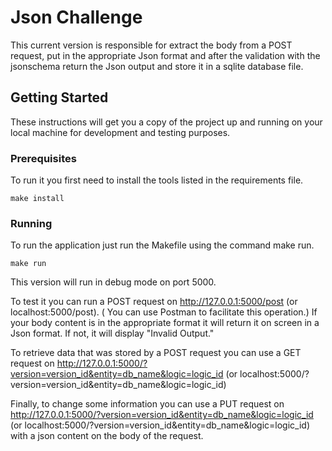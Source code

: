 # Json Challenge

This current version is responsible for extract the body from a POST request, put in the appropriate Json format and after the validation with the jsonschema return the Json output and store it in a sqlite database file.

## Getting Started

These instructions will get you a copy of the project up and running on your local machine for development and testing purposes.

### Prerequisites

To run it you first need to install the tools listed in the requirements file.

```
make install
```

### Running

To run the application just run the Makefile using the command make run.

```
make run
```

This version will run in debug mode on port 5000.

To test it you can run a POST request on http://127.0.0.1:5000/post (or localhost:5000/post). ( You can use Postman to facilitate this operation.)
If your body content is in the appropriate format it will return it on screen in a Json format.
If not, it will display "Invalid Output."

To retrieve data that was stored by a POST request you can use a GET request on http://127.0.0.1:5000/?version=version_id&entity=db_name&logic=logic_id (or localhost:5000/?version=version_id&entity=db_name&logic=logic_id)

Finally, to change some information you can use a PUT request on http://127.0.0.1:5000/?version=version_id&entity=db_name&logic=logic_id (or localhost:5000/?version=version_id&entity=db_name&logic=logic_id) with a json content on the body of the request.
